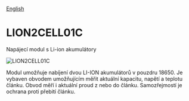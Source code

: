 
[English](./README.md)
<!--- module --->
# LION2CELL01C
<!--- Emodule --->

<!--- subtitle --->Napájecí modul s Li-ion akumulátory<!--- Esubtitle --->

![LION2CELL01C](/doc/img/LION2CELL01C_QRcode.png)

<!--- description --->Modul umožňuje nabíjení dvou LI-ION akumulátorů v pouzdru 18650. Je vybaven obvodem umožňujícím měřit aktuální kapacitu, napětí a teplotu článku. Obvod měří i aktuální proud z nebo do článku. Samozřejmostí je ochrana proti přebití článku.<!--- Edescription --->
            